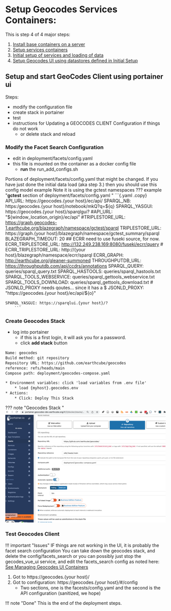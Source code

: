 #  Setup Geocodes Services Containers:

This is step 4 of 4 major steps:

1. [Install base containers on a server](./stack_machines.md)
2. [Setup services containers](./setup_geocodes_services_containers.md)
3. [Initial setup of services and loading of data](./setup_indexing_with_gleanerio.md)
4. [Setup Geocodes UI using datastores defined in Initial Setup](./setup_geocodes_ui_containers.md)

## Setup and start GeoCodes Client using portainer ui
Steps:

* modify the configuration file
* create stack in portainer
* test
* instructions for Updating a GEOCODES CLIENT Configuration if things do not work
    * or delete stack and reload


###  Modify the Facet Search Configuration

* edit in deployment/facets/config.yaml
* this file is mounted on the container as a docker config file
    * **run** the run_add_configs.sh

Portions of deployment/facets/config.yaml that might be changed.
If you have just done the initial data load (aka step 3.) then you should use this config model example
Note it is using the gctest namespaces
??? example "**gctest** section of deployment/facets/config.yaml "
    ```{.yaml .copy}
    API_URL: https://geocodes.{your host}/ec/api/
    SPARQL_NB: https:/geocodes.{your host}/notebook/mkQ?q=${q}
    SPARQL_YASGUI: https://geocodes.{your host}/sparqlgui?
    #API_URL: "${window_location_origin}/ec/api"
    #TRIPLESTORE_URL: https://graph.geocodes-1.earthcube.org/blazegraph/namespace/gctest/sparql
    TRIPLESTORE_URL: https://graph.{your host}/blazegraph/namespace/gctest_summary/sparql
    BLAZEGRAPH_TIMEOUT: 20
    ## ECRR need to use fuseki source, for now.
    ECRR_TRIPLESTORE_URL: http://132.249.238.169:8080/fuseki/ecrr/query
    # ECRR_TRIPLESTORE_URL:   http://{your host}/blazegraph/namespace/ecrr/sparql
    ECRR_GRAPH: http://earthcube.org/gleaner-summoned
    THROUGHPUTDB_URL: https://throughputdb.com/api/ccdrs/annotations
    SPARQL_QUERY: queries/sparql_query.txt
    SPARQL_HASTOOLS: queries/sparql_hastools.txt
    SPARQL_TOOLS_WEBSERVICE: queries/sparql_gettools_webservice.txt
    SPARQL_TOOLS_DOWNLOAD: queries/sparql_gettools_download.txt
    # JSONLD_PROXY needs qoutes... since it has a $
    JSONLD_PROXY: "https://geocodes.{your host}/ec/api/${o}"
    
    SPARQL_YASGUI: https://sparqlui.{your host}/?
        ```
    


### Create Geocodes Stack

* log into portainer
    * if this is a first login, it will ask you for a password.
    * click **add stack** button
```text
Name: geocodes
Build method: git repository
Repository URL: https://github.com/earthcube/geocodes
reference: refs/heads/main
Compose path: deployment/geocodes-compose.yaml
```
    * Environment variables: click 'load variables from .env file'
        * load {myhost}.geocodes.env
    * Actions:
        * Click: Deploy This Stack
??? note "Geocodes Stack "
    ![Create Geocodes Stack](./images/create_geocodes_stack.png)

### Test Geocodes Client

!!! important "Issues"
IF things are not working in the UI, it is probably the facet search configuration
You can take down the geocodes stack, and delete the config/facets_search or you can
possibly just stop the gecodes_vue_ui service, and edit the facets_search config as
noted here: [See Managing Geocodes UI Containers](production/managing_geocodes_ui_containers.md)

1.  Got to https://geocodes.{your host}/
1. Got to configuration: https://geocodes.{your host}/#/config
   * Two sections, one is the facests/config.yaml and the second is the API configuration (sanitized, we hope)

!!! note "Done"
This is the end of the deployment steps.
